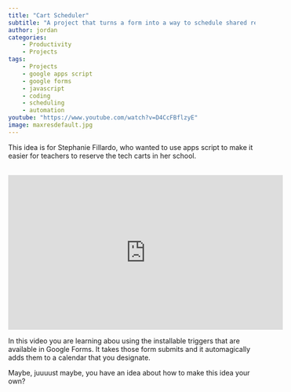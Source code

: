 ```yaml
---
title: "Cart Scheduler"
subtitle: "A project that turns a form into a way to schedule shared resources in a school"
author: jordan
categories:
    - Productivity
    - Projects
tags:
    - Projects
    - google apps script
    - google forms
    - javascript
    - coding
    - scheduling
    - automation
youtube: "https://www.youtube.com/watch?v=D4CcFBflzyE"
image: maxresdefault.jpg
---
```


This idea is for Stephanie Fillardo, who wanted to use apps script to make it easier for teachers to reserve the tech carts in her school.

​<iframe width="560" height="315" src="https://www.youtube.com/embed/D4CcFBflzyE" frameborder="0" allow="autoplay; encrypted-media" allowfullscreen></iframe>

In this video you are learning abou using the installable triggers that are available in Google Forms. It takes those form submits and it automagically adds them to a calendar that you designate.

Maybe, juuuust maybe, you have an idea about how to make this idea your own?
